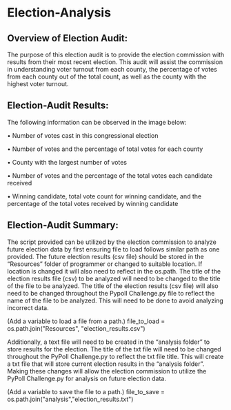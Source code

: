 # Election-Analysis
## Overview of Election Audit: 
The purpose of this election audit is to provide the election commission with results from their most recent election. This audit will assist the commission in understanding voter turnout from each county, the percentage of votes from each county out of the total count, as well as the county with the highest voter turnout.    

## Election-Audit Results: 
The following information can be observed in the image below:

•	Number of votes cast in this congressional election

•	Number of votes and the percentage of total votes for each county

•	County with the largest number of votes

•	Number of votes and the percentage of the total votes each candidate received

•	Winning candidate, total vote count for winning candidate, and the percentage of the total votes received by winning candidate
 








## Election-Audit Summary:
The script provided can be utilized by the election commission to analyze future election data by first ensuring file to load follows similar path as one provided. The future election results (csv file) should be stored in the “Resources” folder of programmer or changed to suitable location. If location is changed it will also need to reflect in the os.path. The title of the election results file (csv) to be analyzed will need to be changed to the title of the file to be analyzed.  The title of the election results (csv file) will also need to be changed throughout the Pypoll Challenge.py file to reflect the name of the file to be analyzed. This will need to be done to avoid analyzing incorrect data.

(Add a variable to load a file from a path.)
file_to_load = os.path.join("Resources", "election_results.csv")

Additionally, a text file will need to be created in the “analysis folder” to store results for the election. The title of the txt file will need to be changed throughout the PyPoll Challenge.py to reflect the txt file title. This will create a txt file that will store current election results in the “analysis folder”. Making these changes will allow the election commission to utilize the PyPoll Challenge.py for analysis on future election data. 

(Add a variable to save the file to a path.)
file_to_save = os.path.join("analysis","election_results.txt")



